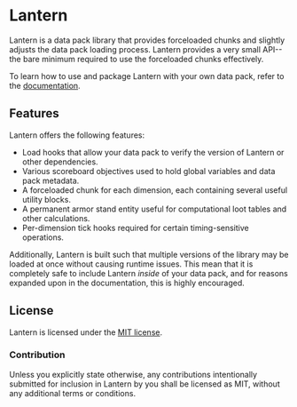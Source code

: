 # Lantern

Lantern is a data pack library that provides forceloaded chunks and slightly
adjusts the data pack loading process. Lantern provides a very small API--the
bare minimum required to use the forceloaded chunks effectively.

To learn how to use and package Lantern with your own data pack, refer to the
[documentation].

## Features

Lantern offers the following features:

 - Load hooks that allow your data pack to verify the version of Lantern or other dependencies. 
 - Various scoreboard objectives used to hold global variables and data pack metadata.
 - A forceloaded chunk for each dimension, each containing several useful utility blocks.
 - A permanent armor stand entity useful for computational loot tables and other calculations.
 - Per-dimension tick hooks required for certain timing-sensitive operations.

Additionally, Lantern is built such that multiple versions of the library may
be loaded at once without causing runtime issues. This mean that it is
completely safe to include Lantern *inside* of your data pack, and for reasons
expanded upon in the documentation, this is highly encouraged.

## License

Lantern is licensed under the [MIT license].

### Contribution

Unless you explicitly state otherwise, any contributions intentionally submitted
for inclusion in Lantern by you shall be licensed as MIT, without any additional
terms or conditions.

[documentation]: https://lanternmc.com/docs/
[MIT license]: https://github.com/lanternmc/lantern/blob/master/LICENSE
